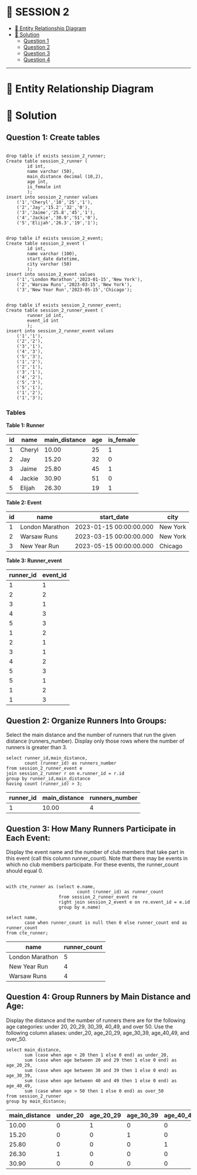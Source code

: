 # 📖 SESSION 2

- [:bookmark_tabs: Entity Relationship Diagram](#bookmark_tabsEntity-Relationship-Diagram)
- [:tshirt: Solution](#tshirtSolution)
  - [Question 1](##Question-1)
  - [Question 2](##Question-2)
  - [Question 3](##Question-3)
  - [Question 4](##Question-4)
----

# 📑 Entity Relationship Diagram


# :tshirt: Solution
## Question 1: Create tables

```tsql

drop table if exists session_2_runner;
Create table session_2_runner (
		id int,
		name varchar (50),
		main_distance decimal (10,2),
		age int,
		is_female int
		);
insert into session_2_runner values
    ('1','Cheryl','10','25','1'),
    ('2','Jay','15.2','32','0'),
    ('3','Jaime','25.8','45','1'),
    ('4','Jackie','30.9','51','0'),
    ('5','Elijah','26.3','19','1');


drop table if exists session_2_event;
Create table session_2_event (
		id int,
		name varchar (100),
		start_date datetime,
		city varchar (50)
		);
insert into session_2_event values
    ('1','London Marathon','2023-01-15','New York'),
    ('2','Warsaw Runs','2023-03-15','New York'),
    ('3','New Year Run','2023-05-15','Chicago');


drop table if exists session_2_runner_event;
Create table session_2_runner_event (
		runner_id int,
		event_id int
		);
insert into session_2_runner_event values
    ('1','1'),
    ('2','2'),
    ('3','1'),
    ('4','3'),
    ('5','3'),
    ('1','2'),
    ('2','1'),
    ('3','1'),
    ('4','2'),
    ('5','3'),
    ('5','1'),
    ('1','2'),
    ('1','3');
```
### Tables
**Table 1: Runner**

|id|name|main_distance|age|is_female|
|---|---|---|---|---|
|1|Cheryl|10.00|25|1|
|2|Jay|15.20|32|0|
|3|Jaime|25.80|45|1|
|4|Jackie|30.90|51|0|
|5|Elijah|26.30|19|1|

**Table 2: Event**

|id|name|start_date|city|
|---|---|---|---|
|1|London Marathon|2023-01-15 00:00:00.000|New York|
|2|Warsaw Runs|2023-03-15 00:00:00.000|New York|
|3|New Year Run|2023-05-15 00:00:00.000|Chicago|

**Table 3: Runner_event**

|runner_id|event_id|
|---|---|
|1|1|
|2|2|
|3|1|
|4|3|
|5|3|
|1|2|
|2|1|
|3|1|
|4|2|
|5|3|
|5|1|
|1|2|
|1|3|

## Question 2: Organize Runners Into Groups:
Select the main distance and the number of runners that run the given distance (runners_number). Display only those rows where the number of runners is greater than 3.

```tsql
select runner_id,main_distance,
       count (runner_id) as runners_number
from session_2_runner_event e
join session_2_runner r on e.runner_id = r.id
group by runner_id,main_distance
having count (runner_id) > 3;
```

|runner_id|main_distance|runners_number|
|---|---|---|
|1|10.00|4|

## Question 3: How Many Runners Participate in Each Event:
Display the event name and the number of club members that take part in this event (call this column runner_count). Note that there may be events in which no club members participate. For these events, the runner_count should equal 0.

```tsql

with cte_runner as (select e.name,
                           count (runner_id) as runner_count
                    from session_2_runner_event re
                    right join session_2_event e on re.event_id = e.id
                    group by e.name)

select name,
       case when runner_count is null then 0 else runner_count end as runner_count
from cte_runner;
```

|name|runner_count|
|---|---|
|London Marathon|5|
|New Year Run|4|
|Warsaw Runs|4|

## Question 4: Group Runners by Main Distance and Age:
Display the distance and the number of runners there are for the following age categories: under 20, 20_29, 30_39, 40_49, and over 50. Use the following column aliases: under_20, age_20_29, age_30_39, age_40_49, and over_50.

```tsql
select main_distance,
       sum (case when age < 20 then 1 else 0 end) as under_20,
       sum (case when age between 20 and 29 then 1 else 0 end) as age_20_29,
       sum (case when age between 30 and 39 then 1 else 0 end) as age_30_39,
       sum (case when age between 40 and 49 then 1 else 0 end) as age_40_49,
       sum (case when age > 50 then 1 else 0 end) as over_50
from session_2_runner
group by main_distance;
```

|main_distance|under_20|age_20_29|age_30_39|age_40_49|over_50|
|---|---|---|---|---|---|
|10.00|0|1|0|0|0|
|15.20|0|0|1|0|0|
|25.80|0|0|0|1|0|
|26.30|1|0|0|0|0|
|30.90|0|0|0|0|1|




